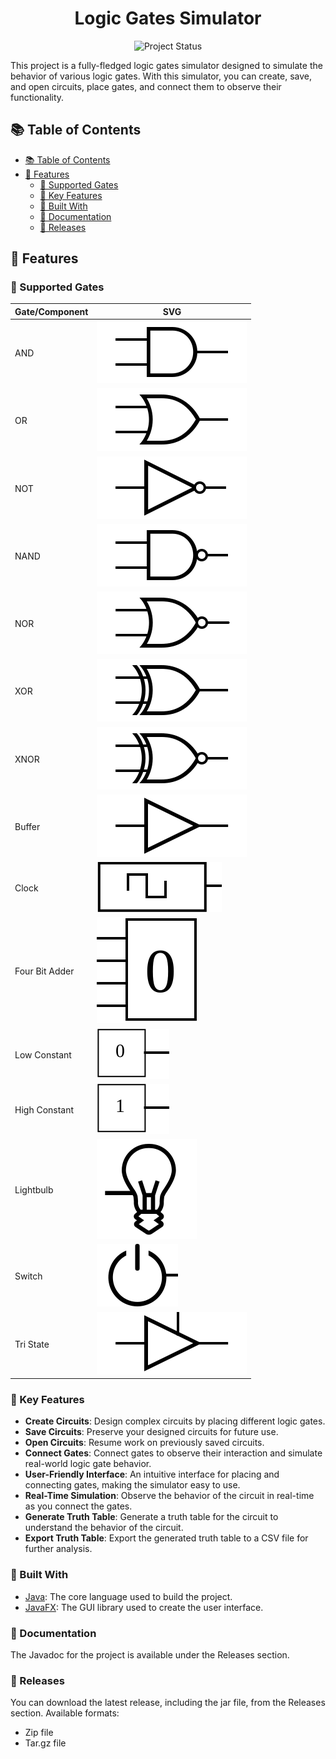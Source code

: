 <h1 align="center">Logic Gates Simulator</h1>
<div align="center">
   <img src="https://img.shields.io/badge/project_status-complete-31c452?style=for-the-badge" alt="Project Status" />
</div>

This project is a fully-fledged logic gates simulator designed to simulate the behavior of various logic gates. With this simulator, you can create, save, and open circuits, place gates, and connect them to observe their functionality.

## 📚 Table of Contents

-  [📚 Table of Contents](#-table-of-contents)
-  [🎯 Features](#-features)
   -  [🔌 Supported Gates](#-supported-gates)
   -  [🌟 Key Features](#-key-features)
   -  [🧰 Built With](#-built-with)
   -  [📖 Documentation](#-documentation)
   -  [🚀 Releases](#-releases)

## 🎯 Features

### 🔌 Supported Gates

| Gate/Component | SVG                                                                                  |
| -------------- | ------------------------------------------------------------------------------------ |
| AND            | ![AND](src/main/resources/com/paperturtle/AND_ANSI_Labelled.svg)                     |
| OR             | ![OR](src/main/resources/com/paperturtle/OR_ANSI_Labelled.svg)                       |
| NOT            | ![NOT](src/main/resources/com/paperturtle/NOT_ANSI_Labelled.svg)                     |
| NAND           | ![NAND](src/main/resources/com/paperturtle/NAND_ANSI_Labelled.svg)                   |
| NOR            | ![NOR](src/main/resources/com/paperturtle/NOR_ANSI_Labelled.svg)                     |
| XOR            | ![XOR](src/main/resources/com/paperturtle/XOR_ANSI_Labelled.svg)                     |
| XNOR           | ![XNOR](src/main/resources/com/paperturtle/XNOR_ANSI_Labelled.svg)                   |
| Buffer         | ![Buffer](src/main/resources/com/paperturtle/BUFFER_ANSI_Labelled.svg)               |
| Clock          | ![Clock](src/main/resources/com/paperturtle/CLOCK_ANSI_Labelled.svg)                 |
| Four Bit Adder | ![Four Bit Adder](src/main/resources/com/paperturtle/FOURBITDIGIT_ANSI_Labelled.svg) |
| Low Constant   | ![Low Constant](src/main/resources/com/paperturtle/LOWCONSTANT_ANSI_Labelled.svg)    |
| High Constant  | ![High Constant](src/main/resources/com/paperturtle/HIGHCONSTANT_ANSI_Labelled.svg)  |
| Lightbulb      | ![Lightbulb](src/main/resources/com/paperturtle/LIGHTBULB_ANSI_Labelled.svg)         |
| Switch         | ![Switch](src/main/resources/com/paperturtle/SWITCH_ANSI_Labelled.svg)               |
| Tri State      | ![Tri State](src/main/resources/com/paperturtle/TRISTATE_ANSI_Labelled.svg)          |

### 🌟 Key Features

-  **Create Circuits**: Design complex circuits by placing different logic gates.
-  **Save Circuits**: Preserve your designed circuits for future use.
-  **Open Circuits**: Resume work on previously saved circuits.
-  **Connect Gates**: Connect gates to observe their interaction and simulate real-world logic gate behavior.
-  **User-Friendly Interface**: An intuitive interface for placing and connecting gates, making the simulator easy to use.
-  **Real-Time Simulation**: Observe the behavior of the circuit in real-time as you connect the gates.
-  **Generate Truth Table**: Generate a truth table for the circuit to understand the behavior of the circuit.
-  **Export Truth Table**: Export the generated truth table to a CSV file for further analysis.

### 🧰 Built With

-  [Java](https://www.java.com/en/): The core language used to build the project.
-  [JavaFX](https://openjfx.io/): The GUI library used to create the user interface.

### 📖 Documentation

The Javadoc for the project is available under the Releases section.

### 🚀 Releases

You can download the latest release, including the jar file, from the Releases section. Available formats:

-  Zip file
-  Tar.gz file
